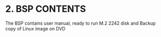 # 2. BSP CONTENTS

The BSP contains user manual, ready to run M.2 2242 disk and Backup copy of Linux image on DVD
